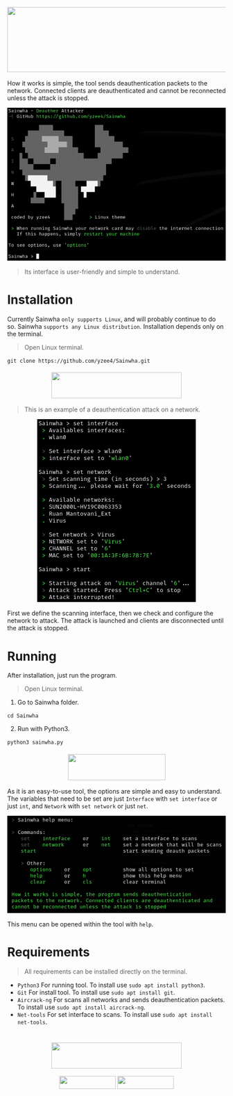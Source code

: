 <p align="center">
  <img src="https://img.shields.io/badge/Sain-Wha-green?colorA=%23000000&colorB=grey&style=flat_square" style="width:600px;height:150px;">
</p>

How it works is simple, the tool sends deauthentication
packets to the network. Connected clients are deauthenticated and 
cannot be reconnected unless the attack is stopped.

<p align="center">
  <img src="docs/Sainwha-1.png" alt="Sainwha">
</p>

> Its interface is user-friendly and simple to understand.

# Installation

Currently Sainwha ```only supports Linux```, and will probably continue to do so. Sainwha ```supports any Linux distribution```. Installation depends only on the terminal.
> Open Linux terminal.
```terminal
git clone https://github.com/yzee4/Sainwha.git
```

<h4></h4>

<p align="center">
  <img src="https://img.shields.io/badge/Attack_Example-black?style=flat_square" style="width:300px;height:60px;">
</p>

> This is an example of a deauthentication attack on a network.

<p align="center" style="text-align: center;">
  <img src="docs/Sainwha-2.png" alt="Sainwha">
</p>

First we define the scanning interface, then we check and configure the network to attack. The attack is launched and clients are disconnected until the attack is stopped.

# Running
After installation, just run the program.
> Open Linux terminal.

1. Go to Sainwha folder.
```terminal
cd Sainwha
```
2. Run with Python3.
```terminal
python3 sainwha.py
```

<h4></h4>

<p align="center" style="text-align: center;">
  <img src="https://img.shields.io/badge/Instructions-black?style=flat_square" style="width:225px;height:60px;">
</p>

As it is an easy-to-use tool, the options are simple and easy to understand. The variables that need to be set are just ```Interface``` with ```set interface``` or just ```int```, and ```Network``` with ```set network``` or just ```net```.

<p align="center">
  <img src="docs/Sainwha-3.png" alt="Sainwha">
</p>

This menu can be opened within the tool with ```help```.

# Requirements

> All requirements can be installed directly on the terminal.

   - `Python3` For running tool. To install use `sudo apt install python3`.
   - `Git` For install tool. To install use `sudo apt install git`.
   - `Aircrack-ng` For scans all networks and sends deauthentication packets. To  install use `sudo apt install aircrack-ng`.
   - `Net-tools` For set interface to scans. To install use `sudo apt install net-tools`.

<h1></h1>

<p align="center">
  <img src="https://img.shields.io/badge/Thanks for using-black?style=flat_square" style="width:300px;height:60px;">
</p>

<p align="center">
  <img src="https://img.shields.io/badge/Author-yzee4-green?colorA=%23000000&colorB=grey&style=flat_square" style="width:130px;height:30px;">
  <img src="https://img.shields.io/badge/License-MIT-green?colorA=%23000000&colorB=grey&style=flat_square" style="width:130px;height:30px;">
</p>
